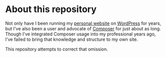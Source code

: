 # About this repository
Not only have I been running my [personal website](https://jmichaelward.com) on [WordPress](https://wordpress.org) for 
years, but I've also been a user and advocate of [Composer](https://getcomposer.org) for just about as long. 
Though I've integrated Composer usage into my professional years ago, I've failed to bring that knowledge and structure 
to my own site.

This repository attempts to correct that omission.
